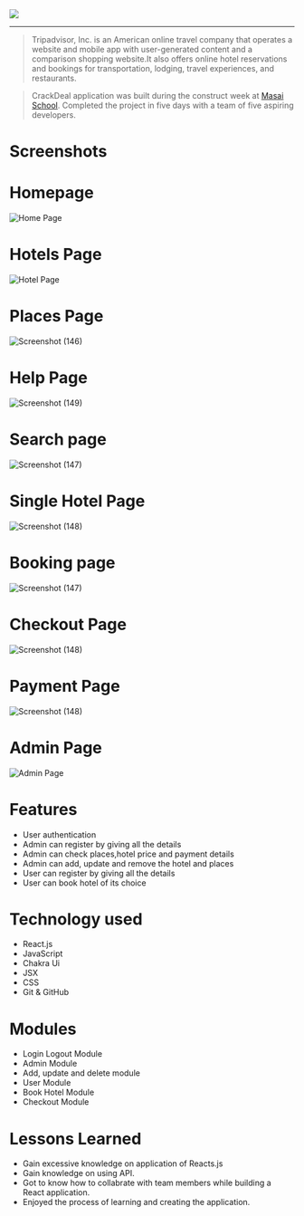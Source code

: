 <img src="https://i.postimg.cc/cC7cGnCk/Roam-Around-logo.png" />

<hr />

> Tripadvisor, Inc. is an American online travel company that operates a website and mobile app with user-generated content and a comparison shopping website.It also offers online hotel reservations and bookings for transportation, lodging, travel experiences, and restaurants.

> CrackDeal application was built during the construct week at [Masai School](https://masaischool.com/). Completed the project in five days with a team of five aspiring developers.

# Screenshots

# Homepage

![Home Page](https://i.postimg.cc/XqCqzqYx/Screenshot-2023-03-24-164211.png)

# Hotels Page

![Hotel Page](https://i.postimg.cc/sfhYM9YB/Screenshot-2023-03-24-164313.png)

# Places Page

![Screenshot (146)](https://i.postimg.cc/1XtbK7yZ/Screenshot-2023-03-24-164409.png)

# Help Page

![Screenshot (149)](https://i.postimg.cc/wB0Y4VhT/Screenshot-2023-03-24-164610.png)

# Search page

![Screenshot (147)](https://i.postimg.cc/sxz8VGP0/Screenshot-2023-03-24-171226.png)

# Single Hotel Page

![Screenshot (148)](https://i.postimg.cc/Dy8QSyCC/Screenshot-2023-03-24-171340.png)

# Booking page

![Screenshot (147)](https://i.postimg.cc/zfJVRxzJ/Screenshot-2023-03-24-171449.png)

# Checkout Page

![Screenshot (148)](https://i.postimg.cc/TP45Mrxf/Screenshot-2023-03-24-171636.png)

# Payment Page

![Screenshot (148)](https://i.postimg.cc/vmfwbyFT/Screenshot-2023-03-24-171759.png)

# Admin Page

![Admin Page](https://i.postimg.cc/tgMkSZmV/Screenshot-2023-03-24-171943.png)

# Features

- User authentication
- Admin can register by giving all the details
- Admin can check places,hotel price and payment details
- Admin can add, update and remove the hotel and places
- User can register by giving all the details
- User can book hotel of its choice

# Technology used

- React.js
- JavaScript
- Chakra Ui
- JSX
- CSS
- Git & GitHub

# Modules

- Login Logout Module
- Admin Module
- Add, update and delete module
- User Module
- Book Hotel Module
- Checkout Module

# Lessons Learned

- Gain excessive knowledge on application of Reacts.js
- Gain knowledge on using API.
- Got to know how to collabrate with team members while building a React application.
- Enjoyed the process of learning and creating the application.
